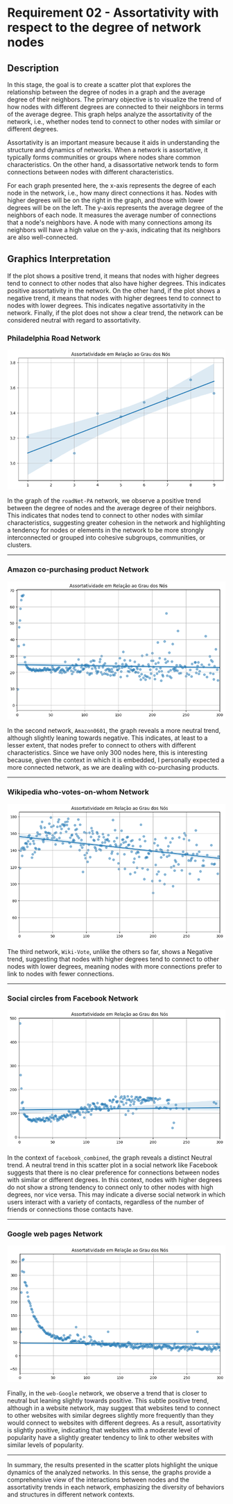 # Requirement 02 - Assortativity with respect to the degree of network nodes

## Description

In this stage, the goal is to create a scatter plot that explores the relationship between the degree of nodes in a graph and the average degree of their neighbors. The primary objective is to visualize the trend of how nodes with different degrees are connected to their neighbors in terms of the average degree. This graph helps analyze the assortativity of the network, i.e., whether nodes tend to connect to other nodes with similar or different degrees.

Assortativity is an important measure because it aids in understanding the structure and dynamics of networks. When a network is assortative, it typically forms communities or groups where nodes share common characteristics. On the other hand, a disassortative network tends to form connections between nodes with different characteristics.

For each graph presented here, the x-axis represents the degree of each node in the network, i.e., how many direct connections it has. Nodes with higher degrees will be on the right in the graph, and those with lower degrees will be on the left. The y-axis represents the average degree of the neighbors of each node. It measures the average number of connections that a node's neighbors have. A node with many connections among its neighbors will have a high value on the y-axis, indicating that its neighbors are also well-connected.

## Graphics Interpretation

If the plot shows a positive trend, it means that nodes with higher degrees tend to connect to other nodes that also have higher degrees. This indicates positive assortativity in the network. On the other hand, if the plot shows a negative trend, it means that nodes with higher degrees tend to connect to nodes with lower degrees. This indicates negative assortativity in the network. Finally, if the plot does not show a clear trend, the network can be considered neutral with regard to assortativity.


### Philadelphia Road Network

![Alt text](source/Images/phili_graph.png)

In the graph of the `roadNet-PA` network, we observe a positive trend between the degree of nodes and the average degree of their neighbors. This indicates that nodes tend to connect to other nodes with similar characteristics, suggesting greater cohesion in the network and highlighting a tendency for nodes or elements in the network to be more strongly interconnected or grouped into cohesive subgroups, communities, or clusters.

---


### Amazon co-purchasing product Network

![Alt text](source/Images/amazon_graph.png)

In the second network, `Amazon0601`, the graph reveals a more neutral trend, although slightly leaning towards negative. This indicates, at least to a lesser extent, that nodes prefer to connect to others with different characteristics. Since we have only 300 nodes here, this is interesting because, given the context in which it is embedded, I personally expected a more connected network, as we are dealing with co-purchasing products.

---


### Wikipedia who-votes-on-whom Network

![Alt text](source/Images/wiki_graph.png)

The third network, `Wiki-Vote`, unlike the others so far, shows a Negative trend, suggesting that nodes with higher degrees tend to connect to other nodes with lower degrees, meaning nodes with more connections prefer to link to nodes with fewer connections.

---


### Social circles from Facebook Network

![Alt text](source/Images/Facebook_graph.png)


In the context of `facebook_combined`, the graph reveals a distinct Neutral trend. A neutral trend in this scatter plot in a social network like Facebook suggests that there is no clear preference for connections between nodes with similar or different degrees. In this context, nodes with higher degrees do not show a strong tendency to connect only to other nodes with high degrees, nor vice versa. This may indicate a diverse social network in which users interact with a variety of contacts, regardless of the number of friends or connections those contacts have.

---


### Google web pages Network

![Alt text](source/Images/google_graph.png)

Finally, in the `web-Google` network, we observe a trend that is closer to neutral but leaning slightly towards positive. This subtle positive trend, although in a website network, may suggest that websites tend to connect to other websites with similar degrees slightly more frequently than they would connect to websites with different degrees. As a result, assortativity is slightly positive, indicating that websites with a moderate level of popularity have a slightly greater tendency to link to other websites with similar levels of popularity.

---

In summary, the results presented in the scatter plots highlight the unique dynamics of the analyzed networks. In this sense, the graphs provide a comprehensive view of the interactions between nodes and the assortativity trends in each network, emphasizing the diversity of behaviors and structures in different network contexts.


